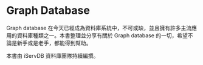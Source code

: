 # Graph Database

Graph database 在今天已經成為資料庫系統中，不可或缺，並且擁有許多主流應用的資料庫種類之一。本書整理並分享有關於 Graph database 的一切，希望不論是新手或是老手，都能得到幫助。

本書由 iServDB 資料庫團隊持續編撰。

